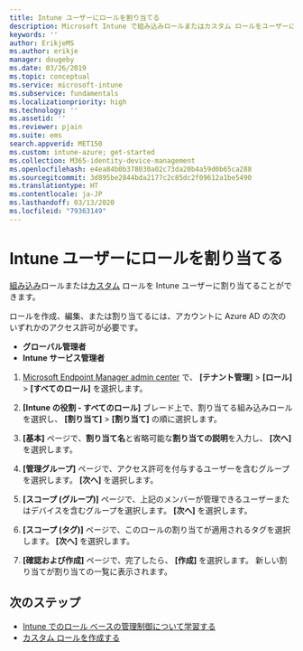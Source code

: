 ```yaml
---
title: Intune ユーザーにロールを割り当てる
description: Microsoft Intune で組み込みロールまたはカスタム ロールをユーザーに割り当てる方法を学習します。
keywords: ''
author: ErikjeMS
ms.author: erikje
manager: dougeby
ms.date: 03/26/2019
ms.topic: conceptual
ms.service: microsoft-intune
ms.subservice: fundamentals
ms.localizationpriority: high
ms.technology: ''
ms.assetid: ''
ms.reviewer: pjain
ms.suite: ems
search.appverid: MET150
ms.custom: intune-azure; get-started
ms.collection: M365-identity-device-management
ms.openlocfilehash: e4ea84b0b378030a02c73da20b4a59d0b65ca288
ms.sourcegitcommit: 3d895be2844bda2177c2c85dc2f09612a1be5490
ms.translationtype: HT
ms.contentlocale: ja-JP
ms.lasthandoff: 03/13/2020
ms.locfileid: "79363149"
---
```

# <a name="assign-a-role-to-an-intune-user"></a>Intune ユーザーにロールを割り当てる

[組み込み](role-based-access-control.md#built-in-roles)ロールまたは[カスタム](create-custom-role.md) ロールを Intune ユーザーに割り当てることができます。

ロールを作成、編集、または割り当てるには、アカウントに Azure AD の次のいずれかのアクセス許可が必要です。
- **グローバル管理者**
- **Intune サービス管理者**

1. [Microsoft Endpoint Manager admin center](https://go.microsoft.com/fwlink/?linkid=2109431) で、 **[テナント管理]**  >  **[ロール]**  >  **[すべてのロール]** を選択します。

2. **[Intune の役割 - すべてのロール]** ブレード上で、割り当てる組み込みロールを選択し、 **[割り当て]**  >  **[割り当て]** の順に選択します。

5. **[基本]** ページで、**割り当て名**と省略可能な**割り当ての説明**を入力し、 **[次へ]** を選択します。

6. **[管理グループ]** ページで、アクセス許可を付与するユーザーを含むグループを選択します。 **[次へ]** を選択します。

7. **[スコープ (グループ)]** ページで、上記のメンバーが管理できるユーザーまたはデバイスを含むグループを選択します。 **[次へ]** を選択します。

8. **[スコープ (タグ)]** ページで、このロールの割り当てが適用されるタグを選択します。 **[次へ]** を選択します。

9. **[確認および作成]** ページで、完了したら、 **[作成]** を選択します。 新しい割り当てが割り当ての一覧に表示されます。

## <a name="next-steps"></a>次のステップ
- [Intune でのロール ベースの管理制御について学習する](role-based-access-control.md)
- [カスタム ロールを作成する](create-custom-role.md)


